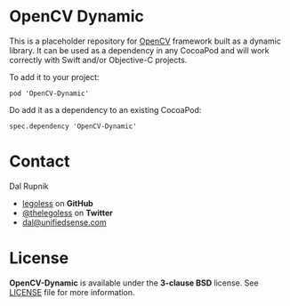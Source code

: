 # OpenCV Dynamic

This is a placeholder repository for [OpenCV](http://opencv.org) framework built as a dynamic library. It can be used as a dependency in any CocoaPod and will work correctly with Swift and/or Objective-C projects.

To add it to your project:

`pod 'OpenCV-Dynamic'`

Do add it as a dependency to an existing CocoaPod:

`spec.dependency 'OpenCV-Dynamic'`

Contact
======

Dal Rupnik

- [legoless](https://github.com/legoless) on **GitHub**
- [@thelegoless](https://twitter.com/thelegoless) on **Twitter**
- [dal@unifiedsense.com](mailto:dal@unifiedsense.com)

License
======

**OpenCV-Dynamic** is available under the **3-clause BSD** license. See [LICENSE](https://github.com/Legoless/OpenCV-Dynamic/blob/master/LICENSE) file for more information.
